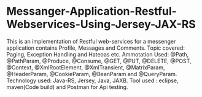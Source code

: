 # Messanger-Application-Restful-Webservices-Using-Jersey-JAX-RS
This is an implementation of Restful web-services for a messenger application contains Profile, Messages and Comments.
Topic covered: Paging, Exception Handling and  Hateoas etc.
Ammotation Used: @Path, @PathParam, @Produce, @Consume, @GET, @PUT, @DELETE, @POST, @Context, @XmlRootElement, @XmlTransient, @MatrixParam, @HeaderParam, @CookieParam, @BeanParam and @QueryParam.
Technology used: Java-RS, Jersey, Java, JAXB. 
Tool used : eclipse, maven(Code build) and Postman for Api testing.
